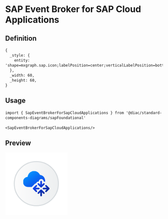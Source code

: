 # SAP Event Broker for SAP Cloud Applications

## Definition

```
{
  _style: { 
    entity: 'shape=mxgraph.sap.icon;labelPosition=center;verticalLabelPosition=bottom;align=center;verticalAlign=top;strokeWidth=1;strokeColor=#D5DADD;fillColor=#EDEFF0;gradientColor=#FCFCFC;gradientDirection=west;aspect=fixed;SAPIcon=SAP_Event_Broker_for_SAP_Cloud_Applications',
  },
  _width: 60,
  _height: 60,
}
```

## Usage

```
import { SapEventBrokerForSapCloudApplications } from '@diac/standard-components-diagrams/sapFoundational'

<SapEventBrokerForSapCloudApplications/>
```

## Preview

<img src="./sap-event-broker-for-sap-cloud-applications.png" width="200"/>
